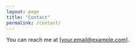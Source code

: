 ```yaml
---
layout: page
title: "Contact"
permalink: /contact/
---
```


You can reach me at [your.email@example.com].
